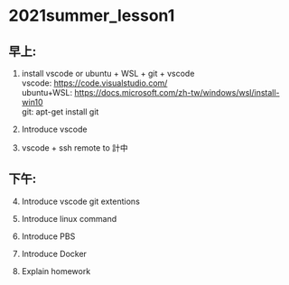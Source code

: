 # 2021summer_lesson1
## 早上:
1. install vscode  or  ubuntu + WSL + git + vscode \
   vscode: https://code.visualstudio.com/ \
   ubuntu+WSL: https://docs.microsoft.com/zh-tw/windows/wsl/install-win10 \
   git: apt-get install git

2. Introduce vscode

3. vscode + ssh remote to 計中

## 下午:
4. Introduce vscode git extentions

5. Introduce linux command

6. Introduce PBS

7. Introduce Docker

8. Explain homework
